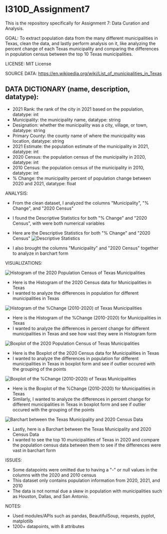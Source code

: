 # I310D_Assignment7
This is the repository specifically for Assignment 7: Data Curation and Analysis.

GOAL: To extract population data from the many different municipalities in Texas, clean the data, and lastly perform analysis on it, like analyzing the percent change of each Texas municipality and comparing the differences in population census between the top 10 Texas municipalities.

LICENSE: MIT License

SOURCE DATA: https://en.wikipedia.org/wiki/List_of_municipalities_in_Texas


DATA DICTIONARY (name, description, datatype):      
----------------------------------------------------------------------------------
- 2021 Rank: the rank of the city in 2021 based on the population, datatype: int
- Municipality: the municipality name, datatype: string
- Designation: whether the municipality was a city, village, or town, datatype: string
- Primary County: the county name of where the municipality was location, datatype: string
- 2021 Estimate: the population estimate of the municipality in 2021, datatype: int
- 2020 Census: the population census of the municipality in 2020, datatype: int
- 2010 Census: the population census of the municipality in 2010, datatype: int
- % Change: the municipality percent of population change between 2020 and 2021, datatype: float

ANALYSIS: 

- From the clean dataset, I analyzed the columns "Municipality", "% Change", and "2020 Census"
- I found the Descriptive Statistics for both "% Change" and "2020 Census", with were both numerical variables
- Here are the Descriptive Statistics for both "% Change" and "2020 Census"
![Descriptive Statistics](descriptiveStats.png)

- I also brought the columns "Municipality" and "2020 Census" together to analyze in barchart form


VISUALIZATIONS:

![Histogram of the 2020 Population Census of Texas Municipalities](Histogram_Census.png)
- Here is the Histogram of the 2020 Census data for Municipalities in Texas
- I wanted to analyze the differences in population for different municipalities in Texas 

![Histogram of the %Change (2010-2020) of Texas Municipalities](Histogram_Change.png)
- Here is the Histogram of the %Change (2010-2020) for Municipalities in Texas
- I wanted to analyze the differences in percent change for different municipalities in Texas and see how vast they were in Histogram form

![Boxplot of the 2020 Population Census of Texas Municipalities](Boxplot_Census.png)
- Here is the Boxplot of the 2020 Census data for Municipalities in Texas
- I wanted to analyze the differences in population for different municipalities in Texas in boxplot form and see if outlier occured with the grouping of the points 

![Boxplot of the %Change (2010-2020) of Texas Municipalities](Boxplot_Change.png)
- Here is the Boxplot of the %Change (2010-2020) for Municipalities in Texas
- Similarly, I wanted to analyze the differences in percent change for different municipalities in Texas in boxplot form and see if outlier occured with the grouping of the points 

![Barchart between the Texas Municipality and 2020 Census Data](Barchart.png)
- Lastly, here is a Barchart between the Texas Municipality and 2020 Census Data
- I wanted to see the top 10 municipalities of Texas in 2020 and compare the population census data between them to see if the differences were vast in barchart form


ISSUES:
- Some datapoints were omitted due to having a "-" or null values in the columns with the 2020 and 2010 census
- This dataset only contains population information from 2020, 2021, and 2010
- The data is not normal due a skew in population with municipalities such as Houston, Dallas, and San Antonio.

NOTES:
- Used modules/APIs such as pandas, BeautifulSoup, requests, pyplot, matplotlib
- 1200+ datapoints, with 8 attributes